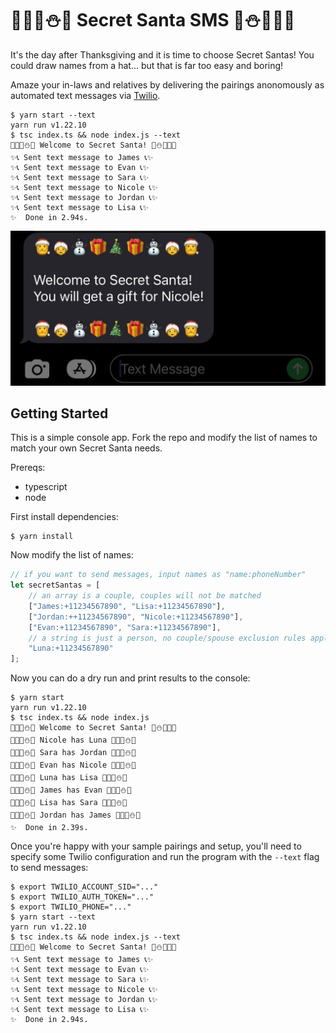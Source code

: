 # 🎄🎅🤶⛄🎁 Secret Santa SMS 🎁⛄🤶🎅🎄
It's the day after Thanksgiving and it is time to choose Secret Santas! You could draw names from a hat... but that is far too easy and boring! 

Amaze your in-laws and relatives by delivering the pairings anonomously as automated text messages via [Twilio](https://www.twilio.com/messaging/sms).

```console
$ yarn start --text
yarn run v1.22.10
$ tsc index.ts && node index.js --text
🎄🎅🤶⛄🎁 Welcome to Secret Santa! 🎁⛄🤶🎅🎄
✨📞 Sent text message to James 📞✨
✨📞 Sent text message to Evan 📞✨
✨📞 Sent text message to Sara 📞✨
✨📞 Sent text message to Nicole 📞✨
✨📞 Sent text message to Jordan 📞✨
✨📞 Sent text message to Lisa 📞✨
✨  Done in 2.94s.
```

![](./sms.jpg)

## Getting Started

This is a simple console app. Fork the repo and modify the list of names to match your own Secret Santa needs. 

Prereqs:
- typescript
- node

First install dependencies:

```
$ yarn install
```

Now modify the list of names:

```ts
// if you want to send messages, input names as "name:phoneNumber"
let secretSantas = [
    // an array is a couple, couples will not be matched
    ["James:+11234567890", "Lisa:+11234567890"], 
    ["Jordan:++11234567890", "Nicole:+11234567890"],
    ["Evan:+11234567890", "Sara:+11234567890"],
    // a string is just a person, no couple/spouse exclusion rules apply
    "Luna:+11234567890" 
];
```

Now you can do a dry run and print results to the console:

```
$ yarn start
yarn run v1.22.10
$ tsc index.ts && node index.js
🎄🎅🤶⛄🎁 Welcome to Secret Santa! 🎁⛄🤶🎅🎄
🎄🎅🤶⛄🎁 Nicole has Luna 🎄🎅🤶⛄🎁
🎄🎅🤶⛄🎁 Sara has Jordan 🎄🎅🤶⛄🎁
🎄🎅🤶⛄🎁 Evan has Nicole 🎄🎅🤶⛄🎁
🎄🎅🤶⛄🎁 Luna has Lisa 🎄🎅🤶⛄🎁
🎄🎅🤶⛄🎁 James has Evan 🎄🎅🤶⛄🎁
🎄🎅🤶⛄🎁 Lisa has Sara 🎄🎅🤶⛄🎁
🎄🎅🤶⛄🎁 Jordan has James 🎄🎅🤶⛄🎁
✨  Done in 2.39s.
```

Once you're happy with your sample pairings and setup, you'll need to specify some Twilio configuration and run the program with the `--text` flag to send messages:

```console
$ export TWILIO_ACCOUNT_SID="..."
$ export TWILIO_AUTH_TOKEN="..."
$ export TWILIO_PHONE="..."
$ yarn start --text
yarn run v1.22.10
$ tsc index.ts && node index.js --text
🎄🎅🤶⛄🎁 Welcome to Secret Santa! 🎁⛄🤶🎅🎄
✨📞 Sent text message to James 📞✨
✨📞 Sent text message to Evan 📞✨
✨📞 Sent text message to Sara 📞✨
✨📞 Sent text message to Nicole 📞✨
✨📞 Sent text message to Jordan 📞✨
✨📞 Sent text message to Lisa 📞✨
✨  Done in 2.94s.
```
